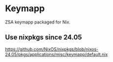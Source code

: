 # Keymapp

ZSA keymapp packaged for Nix.

## Use nixpkgs since 24.05
https://github.com/NixOS/nixpkgs/blob/nixos-24.05/pkgs/applications/misc/keymapp/default.nix
